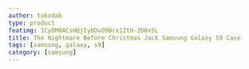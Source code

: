 ```yaml
---
author: tokodab
type: product
featimg: 1CyDM0ACsHQjIybDvO9Brx1ZtH-2D0x5L
title: The Nightmare Before Christmas Jack Samsung Galaxy S9 Case
tags: [samsung, galaxy, s9]
category: [samsung]
---
```

